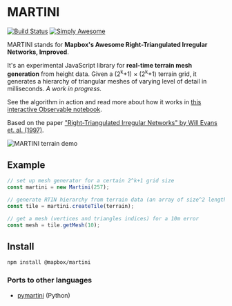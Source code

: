 # MARTINI

[![Build Status](https://travis-ci.com/mapbox/martini.svg?branch=main)](https://travis-ci.com/mapbox/martini) [![Simply Awesome](https://img.shields.io/badge/simply-awesome-brightgreen.svg)](https://github.com/mourner/projects)

MARTINI stands for **Mapbox's Awesome Right-Triangulated Irregular Networks, Improved**.

It's an experimental JavaScript library for **real-time terrain mesh generation** from height data. Given a (2<sup>k</sup>+1) × (2<sup>k</sup>+1) terrain grid, it generates a hierarchy of triangular meshes of varying level of detail in milliseconds. _A work in progress._

See the algorithm in action and read more about how it works in [this interactive Observable notebook](https://observablehq.com/@mourner/martin-real-time-rtin-terrain-mesh).

Based on the paper ["Right-Triangulated Irregular Networks" by Will Evans et. al. (1997)](https://www.cs.ubc.ca/~will/papers/rtin.pdf).

![MARTINI terrain demo](martini.gif)

## Example

```js
// set up mesh generator for a certain 2^k+1 grid size
const martini = new Martini(257);

// generate RTIN hierarchy from terrain data (an array of size^2 length)
const tile = martini.createTile(terrain);

// get a mesh (vertices and triangles indices) for a 10m error
const mesh = tile.getMesh(10);
```

## Install

```bash
npm install @mapbox/martini
```

### Ports to other languages

- [pymartini](https://github.com/kylebarron/pymartini) (Python)
